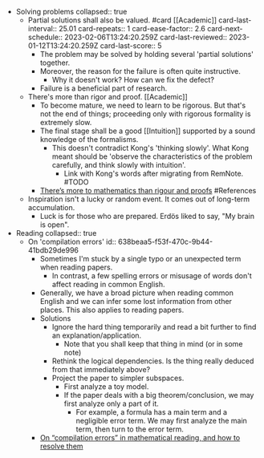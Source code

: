 - Solving problems
  collapsed:: true
	- Partial solutions shall also be valued. #card [[Academic]]
	  card-last-interval:: 25.01
	  card-repeats:: 1
	  card-ease-factor:: 2.6
	  card-next-schedule:: 2023-02-06T13:24:20.259Z
	  card-last-reviewed:: 2023-01-12T13:24:20.259Z
	  card-last-score:: 5
		- The problem may be solved by holding several 'partial solutions' together.
		- Moreover, the reason for the failure is often quite instructive.
			- Why it doesn't work? How can we fix the defect?
		- Failure is a beneficial part of research.
	- There's more than rigor and proof. [[Academic]]
		- To become mature, we need to learn to be rigorous. But that's not the end of things; proceeding only with rigorous formality is extremely slow.
		- The final stage shall be a good [[Intuition]] supported by a sound knowledge of the formalisms.
			- This doesn't contradict Kong's 'thinking slowly'. What Kong meant should be 'observe the characteristics of the problem carefully, and think slowly with intuition'.
				- Link with Kong's words after migrating from RemNote. #TODO
		- [There’s more to mathematics than rigour and proofs](https://terrytao.wordpress.com/career-advice/theres-more-to-mathematics-than-rigour-and-proofs/) #References
	- Inspiration isn't a lucky or random event. It comes out of long-term accumulation.
		- Luck is for those who are prepared. Erdös liked to say, "My brain is open".
- Reading
  collapsed:: true
	- On 'compilation errors'
	  id:: 638beaa5-f53f-470c-9b44-41bdb29de996
		- Sometimes I'm stuck by a single typo or an unexpected term when reading papers.
			- In contrast, a few spelling errors or misusage of words don't affect reading in common English.
		- Generally, we have a broad picture when reading common English and we can infer some lost information from other places. This also applies to reading papers.
		- Solutions
			- Ignore the hard thing temporarily and read a bit further to find an explanation/application.
				- Note that you shall keep that thing in mind (or in some note)
			- Rethink the logical dependencies. Is the thing really deduced from that immediately above?
			- Project the paper to simpler subspaces.
				- First analyze a toy model.
				- If the paper deals with a big theorem/conclusion, we may first analyze only a part of it.
					- For example, a formula has a main term and a negligible error term. We may first analyze the main term, then turn to the error term.
		- [On “compilation errors” in mathematical reading, and how to resolve them](https://terrytao.wordpress.com/advice-on-writing-papers/on-compilation-errors-in-mathematical-reading-and-how-to-resolve-them/)